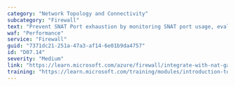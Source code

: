```yaml
---
category: "Network Topology and Connectivity"
subcategory: "Firewall"
text: "Prevent SNAT Port exhaustion by monitoring SNAT port usage, evaluating NAT Gateway settings, and ensuring seamless failover. If the port count approaches the limit, it’s a sign that SNAT exhaustion might be imminent."
waf: "Performance"
service: "Firewall"
guid: "7371dc21-251a-47a3-af14-6e01b9da4757"
id: "D07.14"
severity: "Medium"
link: "https://learn.microsoft.com/azure/firewall/integrate-with-nat-gateway"
training: "https://learn.microsoft.com/training/modules/introduction-to-azure-virtual-networks/"
---
```

